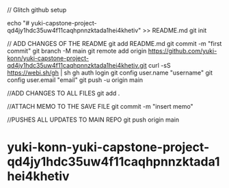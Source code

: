 // Glitch github setup

echo "# yuki-capstone-project-qd4jy1hdc35uw4f11caqhpnnzktada1hei4khetiv" >> README.md
git init

// ADD CHANGES OF THE README
git add README.md
git commit -m "first commit"
git branch -M main
git remote add origin https://github.com/yuki-konn/yuki-capstone-project-qd4jy1hdc35uw4f11caqhpnnzktada1hei4khetiv.git
curl -sS https://webi.sh/gh | sh
gh auth login
git config user.name "username"
git config user.email "email"
git push -u origin main

//ADD CHANGES TO ALL FILES
git add .

//ATTACH MEMO TO THE SAVE FILE
git commit -m "insert memo"

//PUSHES ALL UPDATES TO MAIN REPO
git push origin main
# yuki-konn-yuki-capstone-project-qd4jy1hdc35uw4f11caqhpnnzktada1hei4khetiv
